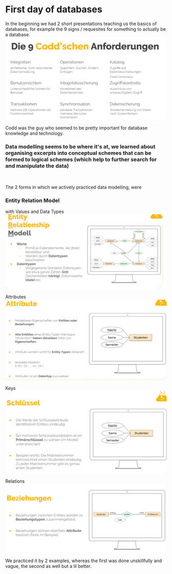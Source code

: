 # First day of databases

In the beginning we had 2 short presentations teaching us the basics of databases, for example the 9 signs / requesites for something to actually be a database. ![9CoddRequs](9CoddReqs.png)

Codd was the guy who seemed to be pretty important for database knowledge and technology.

### __Data modelling__ seems to be where it's at, we learned about organising excerpts into conceptual schemes that can be formed to logical schemes (which help to further search for and manipulate the data)

<br>

The 2 forms in which we actively practiced data modelling, were
### __Entity Relation Model__ 
with Values and Data Types
![Entity Relation Model](ERM1.png)

Attributes
![ERM Att](ERM2.png)

Keys
![ERM Key](ERM3.png)

Relations
![ERM Relations](ERM4.png)

We practiced it by 2 examples, whereas the first was done unskillfully and vague, the second as well but a lil better.
